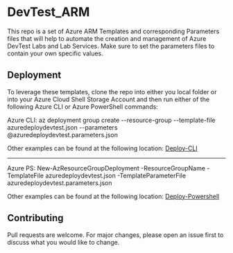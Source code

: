 # DevTest_ARM

This repo is a set of Azure ARM Templates and corresponding Parameters files that will help to automate the creation and management of Azure DevTest Labs and Lab Services. Make sure to set the parameters files to contain your own specific values.

## Deployment

To leverage these templates, clone the repo into either you local folder or into your Azure Cloud Shell Storage Account and then run either of the following Azure CLI or Azure PowerShell commands:

Azure CLI: az deployment group create --resource-group <group-name> --template-file azuredeploydevtest.json --parameters @azuredeploydevtest.parameters.json

Other examples can be found at the following location: [Deploy-CLI](https://docs.microsoft.com/en-us/azure/azure-resource-manager/templates/deploy-cli)

---------------------------------

Azure PS: New-AzResourceGroupDeployment -ResourceGroupName <group-name> -TemplateFile azuredeploydevtest.json -TemplateParameterFile azuredeploydevtest.parameters.json

Other examples can be found at the following location: [Deploy-Powershell](https://docs.microsoft.com/en-us/azure/azure-resource-manager/templates/deploy-powershell)

## Contributing
Pull requests are welcome. For major changes, please open an issue first to discuss what you would like to change.